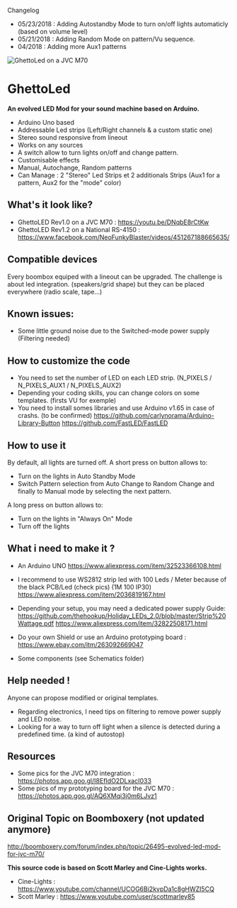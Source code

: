 Changelog
- 05/23/2018 : Adding Autostandby Mode to turn on/off lights automaticly (based on volume level)
- 05/21/2018 : Adding Random Mode on pattern/Vu sequence.
- 04/2018 : Adding more Aux1 patterns


![GhettoLed on a JVC M70](https://hackadaycom.files.wordpress.com/2018/01/ghettoled_boombox_arduino_led_strips.jpg)


# GhettoLed

**An evolved LED Mod for your sound machine based on Arduino.**

- Arduino Uno based
- Addressable Led strips (Left/Right channels & a custom static one)
- Stereo sound responsive from lineout
- Works on any sources
- A switch allow to turn lights on/off and change pattern.
- Customisable effects
- Manual, Autochange, Random patterns
- Can Manage : 2 "Stereo" Led Strips et 2 additionals Strips (Aux1 for a pattern, Aux2 for the "mode" color)

## What's it look like?
- GhettoLED Rev1.0 on a JVC M70 : https://youtu.be/DNqbE8rCtKw
- GhettoLED Rev1.2 on a National RS-4150 : https://www.facebook.com/NeoFunkyBlaster/videos/451267188665635/
 
## Compatible devices
Every boombox equiped with a lineout can be upgraded.
The challenge is about led integration. (speakers/grid shape) but they can be placed everywhere (radio scale, tape...)

## Known issues:
- Some little ground noise due to the Switched-mode power supply (Filtering needed)

## How to customize the code
- You need to set the number of LED on each LED strip. (N_PIXELS / N_PIXELS_AUX1 / N_PIXELS_AUX2)
- Depending your coding skills, you can change colors on some templates. (firsts VU for exemple)
- You need to install somes libraries and use Arduino v1.65 in case of crashs. (to be confirmed)
https://github.com/carlynorama/Arduino-Library-Button
https://github.com/FastLED/FastLED


## How to use it
By default, all lights are turned off.
A short press on button allows to:
- Turn on the lights in Auto Standby Mode
- Switch Pattern selection from Auto Change to Random Change and finally to Manual mode by selecting the next pattern.

A long press on button allows to:
- Turn on the lights in "Always On" Mode
- Turn off the lights

## What i need to make it ?
- An Arduino UNO
https://www.aliexpress.com/item/32523366108.html

- I recommend to use WS2812 strip led with 100 Leds / Meter because of the black PCB/Led (check pics) (1M 100 IP30)
https://www.aliexpress.com/item/2036819167.html

- Depending your setup, you may need a dedicated power supply 
Guide: https://github.com/thehookup/Holiday_LEDs_2.0/blob/master/Strip%20Wattage.pdf
https://www.aliexpress.com/item/32822508171.html

- Do your own Shield or use an Arduino prototyping board :
https://www.ebay.com/itm/263092669047

- Some components (see Schematics folder)

## Help needed !
Anyone can propose modified or original templates.
- Regarding electronics, I need tips on filtering to remove power supply and LED noise.
- Looking for a way to turn off light when a silence is detected during a predefined time. (a kind of autostop)

## Resources
- Some pics for the JVC M70 integration : https://photos.app.goo.gl/I8EfIdO2DLxacI033
- Some pics of my prototyping board for the JVC M70 : https://photos.app.goo.gl/AQ6XMqi3j0m6LJvz1



## Original Topic on Boomboxery (not updated anymore)
http://boomboxery.com/forum/index.php/topic/26495-evolved-led-mod-for-jvc-m70/


**This source code is based on Scott Marley and Cine-Lights works.**
- Cine-Lights : https://www.youtube.com/channel/UCOG6Bi2kvpDa1c8gHWZI5CQ
- Scott Marley : https://www.youtube.com/user/scottmarley85


